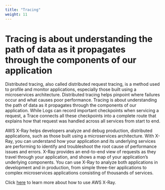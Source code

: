 ```yaml
---
title: "Tracing"
weight: 11
---
```

# Tracing is about understanding the path of data as it propagates through the components of our application


Distributed tracing, also called distributed request tracing, is a method used to profile and monitor applications, especially those built using a microservices architecture. Distributed tracing helps pinpoint where failures occur and what causes poor performance. Tracing is about understanding the path of data as it propagates through the components of our application. While Logs can record important checkpoints when servicing a request, a Trace connects all these checkpoints into a complete route that explains how that request was handled across all services from start to end.

AWS X-Ray helps developers analyze and debug production, distributed applications, such as those built using a microservices architecture. With X-Ray, you can understand how your application and its underlying services are performing to identify and troubleshoot the root cause of performance issues and errors. X-Ray provides an end-to-end view of requests as they travel through your application, and shows a map of your application’s underlying components. You can use X-Ray to analyze both applications in development and in production, from simple three-tier applications to complex microservices applications consisting of thousands of services.

Click [here](https://docs.aws.amazon.com/xray/latest/devguide/aws-xray.html) to learn more about how to use AWS X-Ray.
